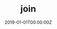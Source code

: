 ---
title: "join"  # Add a page title.
summary: "become a member of our lab"  # Add a page description.
date: "2019-01-01T00:00:00Z"  # Add today's date.
type: "widget_page"  # Page type is a Widget Page
---